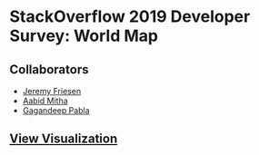 # StackOverflow 2019 Developer Survey: World Map

## Collaborators
- [Jeremy Friesen](https://github.com/jeremydavidfriesen)
- [Aabid Mitha](https://github.com/aabidmitha10)
- [Gagandeep Pabla](https://github.com/CrownPab)


## [View Visualization](https://jeremydavidfriesen.github.io/stackoverflow-2019-survey-world-map-d3/)
